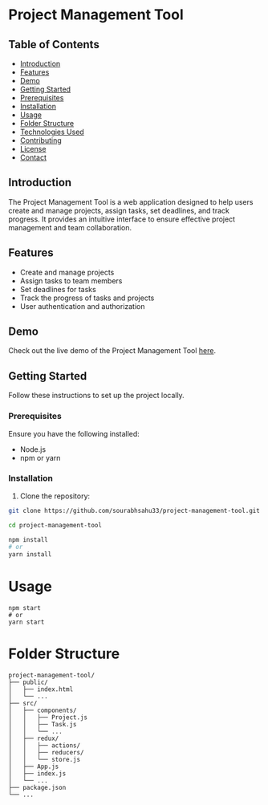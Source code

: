 # Project Management Tool

## Table of Contents

- [Introduction](#introduction)
- [Features](#features)
- [Demo](#demo)
- [Getting Started](#getting-started)
- [Prerequisites](#prerequisites)
- [Installation](#installation)
- [Usage](#usage)
- [Folder Structure](#folder-structure)
- [Technologies Used](#technologies-used)
- [Contributing](#contributing)
- [License](#license)
- [Contact](#contact)

## Introduction

The Project Management Tool is a web application designed to help users create and manage projects, assign tasks, set deadlines, and track progress. It provides an intuitive interface to ensure effective project management and team collaboration.

## Features

- Create and manage projects
- Assign tasks to team members
- Set deadlines for tasks
- Track the progress of tasks and projects
- User authentication and authorization

## Demo

Check out the live demo of the Project Management Tool [here](https://project-management-tool-aspire-nex.vercel.app/).

## Getting Started

Follow these instructions to set up the project locally.

### Prerequisites

Ensure you have the following installed:

- Node.js
- npm or yarn

### Installation

1. Clone the repository:

```bash
git clone https://github.com/sourabhsahu33/project-management-tool.git
```
```bash
cd project-management-tool

npm install
# or
yarn install
```

# Usage
```
npm start
# or
yarn start
```
# Folder Structure
```
project-management-tool/
├── public/
│   ├── index.html
│   └── ...
├── src/
│   ├── components/
│   │   ├── Project.js
│   │   ├── Task.js
│   │   └── ...
│   ├── redux/
│   │   ├── actions/
│   │   ├── reducers/
│   │   └── store.js
│   ├── App.js
│   ├── index.js
│   └── ...
├── package.json
└── ...
```